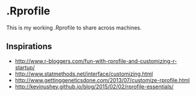 # .Rprofile

This is my working .Rprofile to share across machines.

## Inspirations

+	http://www.r-bloggers.com/fun-with-rprofile-and-customizing-r-startup/
+	http://www.statmethods.net/interface/customizing.html
+	http://www.gettinggeneticsdone.com/2013/07/customize-rprofile.html
+	http://kevinushey.github.io/blog/2015/02/02/rprofile-essentials/
